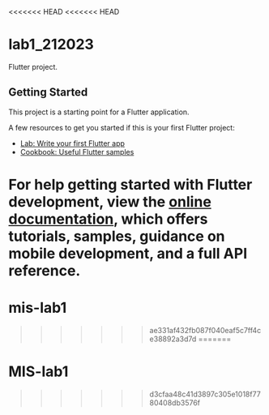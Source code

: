 <<<<<<< HEAD
<<<<<<< HEAD
# lab1_212023

Flutter project.

## Getting Started

This project is a starting point for a Flutter application.

A few resources to get you started if this is your first Flutter project:

- [Lab: Write your first Flutter app](https://docs.flutter.dev/get-started/codelab)
- [Cookbook: Useful Flutter samples](https://docs.flutter.dev/cookbook)

For help getting started with Flutter development, view the
[online documentation](https://docs.flutter.dev/), which offers tutorials,
samples, guidance on mobile development, and a full API reference.
=======
# mis-lab1
>>>>>>> ae331af432fb087f040eaf5c7ff4ce38892a3d7d
=======
# MIS-lab1
>>>>>>> d3cfaa48c41d3897c305e1018f7780408db3576f
